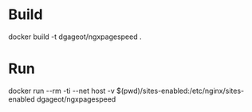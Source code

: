 # Build

docker build -t dgageot/ngxpagespeed .

# Run

docker run --rm -ti --net host -v $(pwd)/sites-enabled:/etc/nginx/sites-enabled dgageot/ngxpagespeed